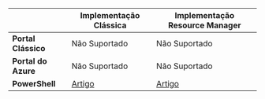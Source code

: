 |  | **Implementação Clássica**  | **Implementação Resource Manager**|
|-----------------------------|-------------|---------------------|
| **Portal Clássico**          | Não Suportado          | Não Suportado                  |
| **Portal do Azure**            | Não Suportado         | Não Suportado                  |
| **PowerShell** | [Artigo](../articles/expressroute/expressroute-howto-coexist-classic.md) | [Artigo](../articles/expressroute/expressroute-howto-coexist-resource-manager.md) |



<!--HONumber=sep16_HO1-->


